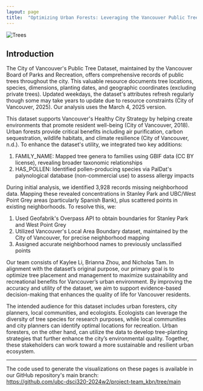 ```yaml
---
layout: page
title:  "Optimizing Urban Forests: Leveraging the Vancouver Public Tree Dataset for Sustainability and Recreation"
---
```

![Trees](https://images.unsplash.com/photo-1515884045391-a9e471f4d36f?q=80&w=1457&auto=format&fit=crop&ixlib=rb-4.0.3&ixid=M3wxMjA3fDB8MHxwaG90by1wYWdlfHx8fGVufDB8fHx8fA%3D%3D)

## Introduction

The City of Vancouver's Public Tree Dataset, maintained by the Vancouver Board of Parks and Recreation, offers comprehensive records of public trees throughout the city. This valuable resource documents tree locations, species, dimensions, planting dates, and geographic coordinates (excluding private trees). Updated weekdays, the dataset's attributes refresh regularly though some may take years to update due to resource constraints (City of Vancouver, 2025). Our analysis uses the March 4, 2025 version.

This dataset supports Vancouver's Healthy City Strategy by helping create environments that promote resident well-being (City of Vancouver, 2018). Urban forests provide critical benefits including air purification, carbon sequestration, wildlife habitats, and climate resilience (City of Vancouver, n.d.). To enhance the dataset's utility, we integrated two key additions:

1. FAMILY_NAME: Mapped tree genera to families using GBIF data (CC BY license), revealing broader taxonomic relationships
2. HAS_POLLEN: Identified pollen-producing species via PalDat's palynological database (non-commercial use) to assess allergy impacts

During initial analysis, we identified 3,928 records missing neighborhood data. Mapping these revealed concentrations in Stanley Park and UBC/West Point Grey areas (particularly Spanish Bank), plus scattered points in existing neighborhoods. To resolve this, we:

1. Used Geofabrik's Overpass API to obtain boundaries for Stanley Park and West Point Grey
2. Utilized Vancouver's Local Area Boundary dataset, maintained by the City of Vancouver, for precise neighborhood mapping
3. Assigned accurate neighborhood names to previously unclassified points

Our team consists of Kaylee Li, Brianna Zhou, and Nicholas Tam. In alignment with the dataset’s original purpose, our primary goal is to optimize tree placement and management to maximize sustainability and recreational benefits for Vancouver’s urban environment. By improving the accuracy and utility of the dataset, we aim to support evidence-based decision-making that enhances the quality of life for Vancouver residents.

The intended audience for this dataset includes urban foresters, city planners, local communities, and ecologists. Ecologists can leverage the diversity of tree species for research purposes, while local communities and city planners can identify optimal locations for recreation. Urban foresters, on the other hand, can utilize the data to develop tree-planting strategies that further enhance the city’s environmental quality. Together, these stakeholders can work toward a more sustainable and resilient urban ecosystem.

---
The code used to generate the visualizations on these pages is available in our GitHub repository's main branch:  
https://github.com/ubc-dsci320-2024w2/project-team_kbn/tree/main